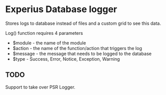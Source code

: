 # Experius Database logger

Stores logs to database instead of files and a custom grid to see this data.

Log() function requires 4 parameters
- $module - the name of the module
- $action - the name of the function/action that triggers the log
- $message - the message that needs to be logged to the database
- $type - Success, Error, Notice, Exception, Warning

## TODO

Support to take over PSR Logger.

